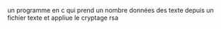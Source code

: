 un programme en c qui prend un nombre données des texte depuis un fichier texte et appliue le cryptage rsa
